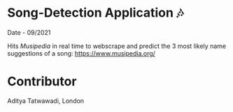 # Song-Detection Application 🎶
Date - 09/2021

Hits _Musipedia_ in real time to webscrape and predict the 3 most likely name suggestions of a song:
https://www.musipedia.org/

# Contributor
Aditya Tatwawadi, London
